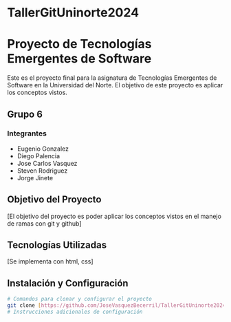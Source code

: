 # TallerGitUninorte2024
# Proyecto de Tecnologías Emergentes de Software

Este es el proyecto final para la asignatura de Tecnologías Emergentes de Software en la Universidad del Norte. El objetivo de este proyecto es aplicar los conceptos vistos.

## Grupo 6

### Integrantes
- Eugenio Gonzalez
- Diego Palencia
- Jose Carlos Vasquez
- Steven Rodriguez
- Jorge Jinete

## Objetivo del Proyecto

[El objetivo del proyecto es poder aplicar los conceptos vistos en el manejo de ramas con git y github]

## Tecnologías Utilizadas

[Se implementa con html, css]

## Instalación y Configuración

```bash
# Comandos para clonar y configurar el proyecto
git clone [https://github.com/JoseVasquezBecerril/TallerGitUninorte2024.git]
# Instrucciones adicionales de configuración
